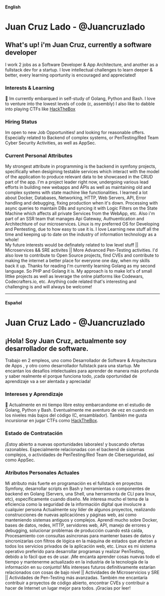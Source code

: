 #### English

# Juan Cruz Lado - @Juancruzlado

## What's up! i'm Juan Cruz, currently a software developer 

I work 2 jobs as a Software Developer & App Architecture, and another as a fullstack dev for a startup. 
I love intellectual challenges to learn deeper & better, every learning oportunity is encouraged and appreciated!

### Interests & Learning

:seedling: Im currently embarqued in self-study of Golang, Python and Bash.
I love to venture into the lowest levels of code (c, assembly)
I also like to dabble into playing CTFs like [HackTheBox](https://app.hackthebox.com/users/1449292)

### Hiring Status
Im open to new Job Opportunities! and looking for reasonable offers. Especially related to Backend of complex systems, or PenTesting/Red Team Cyber Security Activities, as well as AppSec.

### Current Personal Attributes 

My strongest attribute in programming is the backend in symfony projects, specifically when desigining testable services which interact with the model of the application to produce relevant data to be showcased in the CRUD part of the app. 
I'm a project leader right now, undergoing various lead efforts in building new webapps and APIs as well as maintaining old and complex systems with state machine like functionalities. I learned a lot about Docker, Databases, Networking, HTTP, Web Servers, API, Error handling and debugging, fixing production when it's down. Processing with async queries to maintain DBs and syncing it with Logic Filters on the State Machine which affects all private Services from the WebApp, etc. 
Also i'm part of an SSR team that manages Api Gateway, Authuentication and Architechture of our microservices. 
Linux is my preferred OS for Developing and Pentesting, due to how easy to use it is. I love Learning new stuff all the time and keeping up to date on the industry of information technology as a whole!  
My future interests would be definately related to low level stuff || Microservices && SRE activites || More Advanced Pen-Testing activities.
I'd also love to contribute to Open Source projects, find CVEs and contribute to making the internet a better place for everyone one day, when my skills back it up. 
Thanks for reading
I'm currently learning Golang as my second language. So PHP and Golang it is. My approach is to make lot's of small littke projects as well as leverage the onlne platforms
like Codewars, Codecrafters.io, etc. Anything code related that's interesting and challenging is and will always be welcome!  

-----------------------------------------------------------------


#### Español

# Juan Cruz Lado - @Juancruzlado

## ¡Hola! Soy Juan Cruz, actualmente soy desarrollador de software.

Trabajo en 2 empleos, uno como Desarrollador de Software & Arquitectura de Apps , y otro como desarrollador fullstack para una startup. 
Me encantan los desafíos intelectuales para aprender  de manera más profunda y saber realmente el porque funciona todo, ¡cada oportunidad de aprendizaje va a ser alentada y apreciada!

### Intereses y Aprendizaje

:seedling: Actualmente en mi tiempo libre estoy embarcandome en el estudio de Golang, Python y Bash. Eventualmente me aventuro de vez en cuando en los niveles más bajos del código (C, ensamblador). También me gusta incursionar en jugar CTFs como [HackTheBox](https://app.hackthebox.com/users/1449292).

### Estado de Contratación

¡Estoy abierto a nuevas oportunidades laborales! y buscando ofertas razonables. Especialmente relacionadas con el backend de sistemas complejos, o actividades de PenTesting/Red Team de Ciberseguridad, así como AppSec.

### Atributos Personales Actuales

Mi atributo más fuerte en programación es el fullstack en proyectos Symfony, desarrollar scripts en Bash y herramientas o componentes de backend en Golang (Servers, una Shell, una herramienta de CLI para linux, etc), específicamente cuando diseño. Me interesa mucho el tema de la eficiencia como la seguridad de la información digital que involucre a cualquier persona Actualmente soy líder de algunos proyectos, realizando construcciones de nuevas aplicaciónes y páginas web, así como manteniendo sistemas antiguos y complejos. Aprendí mucho sobre Docker, bases de datos, redes, HTTP, servidores web, API, manejo de errores y debugging, solucionar problemas de producción cuando está caída, Procesamiento con consultas asíncronas para mantener bases de datos y sincronizarlas con filtros de lógica en la máquina de estados que afectan a todos los servicios privados de la aplicación web, etc. 
Linux es mi sistema operativo preferido para desarrollar programas y realizar PenTesting, debido a lo fácil que es de usar. ¡Me encanta aprender cosas nuevas todo el tiempo y mantenerme actualizado en la industria de la tecnología de la información en su conjunto! Mis intereses futuros definitivamente estarían relacionados con cosas de bajo nivel || Actividades de Microservicios y SRE || Actividades de Pen-Testing más avanzadas. También me encantaría contribuir a proyectos de código abierto, encontrar CVEs y contribuir a hacer de Internet un lugar mejor para todos. ¡Gracias por leer! 
